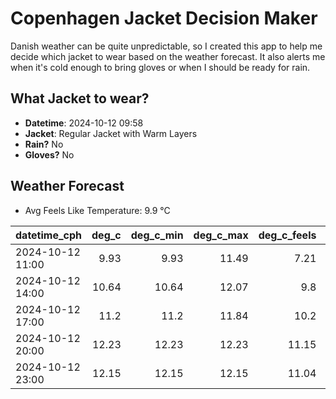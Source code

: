 
# Copenhagen Jacket Decision Maker

Danish weather can be quite unpredictable, so I created this app to help me decide which jacket to wear based on the weather forecast. 
It also alerts me when it's cold enough to bring gloves or when I should be ready for rain.

## What Jacket to wear?

- **Datetime**: 2024-10-12 09:58
- **Jacket**: Regular Jacket with Warm Layers
- **Rain?** No
- **Gloves?** No

## Weather Forecast
- Avg Feels Like Temperature: 9.9 °C

| datetime_cph     |   deg_c |   deg_c_min |   deg_c_max |   deg_c_feels | weather   | wind   | rain   |
|:-----------------|--------:|------------:|------------:|--------------:|:----------|:-------|:-------|
| 2024-10-12 11:00 |    9.93 |        9.93 |       11.49 |          7.21 | Clouds    | Medium | None   |
| 2024-10-12 14:00 |   10.64 |       10.64 |       12.07 |          9.8  | Clouds    | Medium | None   |
| 2024-10-12 17:00 |   11.2  |       11.2  |       11.84 |         10.2  | Clouds    | Medium | None   |
| 2024-10-12 20:00 |   12.23 |       12.23 |       12.23 |         11.15 | Clouds    | High   | None   |
| 2024-10-12 23:00 |   12.15 |       12.15 |       12.15 |         11.04 | Clouds    | High   | None   |
        